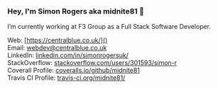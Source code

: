 ### Hey, I'm Simon Rogers aka midnite81 👋

I’m currently working at F3 Group as a Full Stack Software Developer. 

Web: [https://centralblue.co.uk/]()   
Email: [webdev@centralblue.co.uk](mailto:webdev@centralblue.co.uk)   
LinkedIn: [linkedin.com/in/simonrogersuk/](https://www.linkedin.com/in/simonrogersuk/)  
StackOverflow: [stackoverflow.com/users/301593/simon-r](https://stackoverflow.com/users/301593/simon-r)   
Coverall Profile: [coveralls.io/github/midnite81](https://coveralls.io/github/midnite81)  
Travis CI Profile: [travis-ci.org/midnite81/](http://travis-ci.org/midnite81/)

